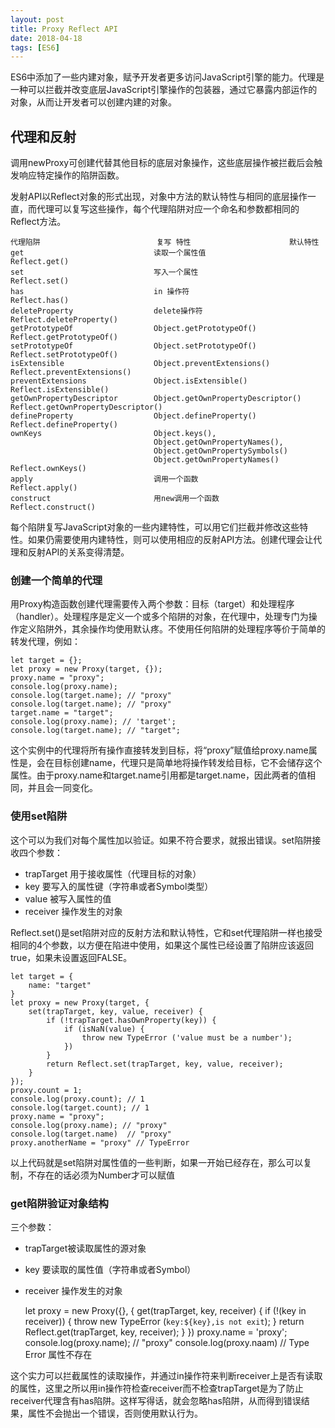 ```yaml
---
layout: post
title: Proxy Reflect API
date: 2018-04-18
tags: [ES6]
---
```


ES6中添加了一些内建对象，赋予开发者更多访问JavaScript引擎的能力。代理是一种可以拦截并改变底层JavaScript引擎操作的包装器，通过它暴露内部运作的对象，从而让开发者可以创建内建的对象。

## 代理和反射

调用newProxy可创建代替其他目标的底层对象操作，这些底层操作被拦截后会触发响应特定操作的陷阱函数。

发射API以Reflect对象的形式出现，对象中方法的默认特性与相同的底层操作一直，而代理可以复写这些操作，每个代理陷阱对应一个命名和参数都相同的Reflect方法。

    代理陷阱                          复写 特性                      默认特性
    get                             读取一个属性值                 Reflect.get()
    set                             写入一个属性                   Reflect.set()
    has                             in 操作符                     Reflect.has() 
    deleteProperty                  delete操作符                  Reflect.deleteProperty()
    getPrototypeOf                  Object.getPrototypeOf()      Reflect.getPrototypeOf()
    setPrototypeOf                  Object.setPrototypeOf()      Reflect.setPrototypeOf()
    isExtensible                    Object.preventExtensions()   Reflect.preventExtensions()
    preventExtensions               Object.isExtensible()        Reflect.isExtensible()
    getOwnPropertyDescriptor        Object.getOwnPropertyDescriptor()      Reflect.getOwnPropertyDescriptor()
    defineProperty                  Object.defineProperty()      Reflect.defineProperty()
    ownKeys                         Object.keys(),
                                    Object.getOwnPropertyNames(),
                                    Object.getOwnPropertySymbols() 
                                    Object.getOwnPropertyNames()     Reflect.ownKeys()
    apply                           调用一个函数                   Reflect.apply() 
    construct                       用new调用一个函数              Reflect.construct()

每个陷阱复写JavaScript对象的一些内建特性，可以用它们拦截并修改这些特性。如果仍需要使用内建特性，则可以使用相应的反射API方法。创建代理会让代理和反射API的关系变得清楚。

### 创建一个简单的代理

用Proxy构造函数创建代理需要传入两个参数：目标（target）和处理程序（handler）。处理程序是定义一个或多个陷阱的对象，在代理中，处理专门为操作定义陷阱外，其余操作均使用默认疼。不使用任何陷阱的处理程序等价于简单的转发代理，例如：

    let target = {};
    let proxy = new Proxy(target, {});
    proxy.name = "proxy";
    console.log(proxy.name);
    console.log(target.name); // "proxy"
    console.log(target.name); // "proxy"
    target.name = "target";
    console.log(proxy.name); // 'target';
    console.log(target.name); // "target";

这个实例中的代理将所有操作直接转发到目标，将“proxy”赋值给proxy.name属性是，会在目标创建name，代理只是简单地将操作转发给目标，它不会储存这个属性。由于proxy.name和target.name引用都是target.name，因此两者的值相同，并且会一同变化。

### 使用set陷阱

这个可以为我们对每个属性加以验证。如果不符合要求，就报出错误。set陷阱接收四个参数：

- trapTarget 用于接收属性（代理目标的对象）
- key 要写入的属性键（字符串或者Symbol类型）
- value 被写入属性的值
- receiver 操作发生的对象

Reflect.set()是set陷阱对应的反射方法和默认特性，它和set代理陷阱一样也接受相同的4个参数，以方便在陷进中使用，如果这个属性已经设置了陷阱应该返回true，如果未设置返回FALSE。

    let target = {
        name: "target"
    }
    let proxy = new Proxy(target, {
        set(trapTarget, key, value, receiver) {
            if (!trapTarget.hasOwnProperty(key)) {
                if (isNaN(value) {
                    throw new TypeError ('value must be a number');
                })
            }
            return Reflect.set(trapTarget, key, value, receiver);
        }
    });
    proxy.count = 1;
    console.log(proxy.count); // 1
    console.log(target.count); // 1
    proxy.name = "proxy";
    console.log(proxy.name); // "proxy"
    console.log(target.name)  // "proxy"
    proxy.anotherName = "proxy" // TypeError

以上代码就是set陷阱对属性值的一些判断，如果一开始已经存在，那么可以复制，不存在的话必须为Number才可以赋值

### get陷阱验证对象结构

三个参数：

- trapTarget被读取属性的源对象
- key 要读取的属性值（字符串或者Symbol）
- receiver 操作发生的对象

    let proxy = new Proxy({}, {
        get(trapTarget, key, receiver) {
            if (!(key in receiver)) {
                throw new TypeError (`key:${key},is not exit`);
            }
            return Reflect.get(trapTarget, key, receiver);
        }
    })
    proxy.name = 'proxy';
    console.log(proxy.name); // "proxy"
    console.log(proxy.naam) // Type Error 属性不存在

这个实力可以拦截属性的读取操作，并通过in操作符来判断receiver上是否有读取的属性，这里之所以用in操作符检查receiver而不检查trapTarget是为了防止receiver代理含有has陷阱。这样写得话，就会忽略has陷阱，从而得到错误结果，属性不会抛出一个错误，否则使用默认行为。

